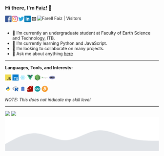 ### Hi there, I'm [Faiz!](https://farellfaiz.github.io) 👋

<a href="https://facebook.com/farellfaiz">
  <img align="left" alt="Farell Faiz | Facebook" width="21px" src="https://raw.githubusercontent.com/farellfaiz/farellfaiz/master/assets/facebook.png" />
</a>
<a href="https://instagram.com/farellfaiz">
  <img align="left" alt="Farell Faiz | Instagram" width="21px" src="https://raw.githubusercontent.com/farellfaiz/farellfaiz/master/assets/instagram.png" />
</a>
<a href="https://twitter.com/farellfaiz">
  <img align="left" alt="Farell Faiz | Twitter" width="21px" src="https://raw.githubusercontent.com/farellfaiz/farellfaiz/master/assets/twitter.png" />
</a>
<a href="https://linkedin.com/in/farellfaiz">
  <img align="left" alt="Farell Faiz | Linkedin" width="21px" src="https://raw.githubusercontent.com/farellfaiz/farellfaiz/master/assets/linkedin.png" />
</a>
<a href="mailto:farellfaiz@wargati.ga">
  <img align="left" alt="Farell Faiz | Mail" width="21px" src="https://raw.githubusercontent.com/farellfaiz/farellfaiz/master/assets/email.png" />
</a>
<img align="left" alt="Farell Faiz | Visitors" src="https://visitor-badge.glitch.me/badge?page_id=farellfaiz.farellfaiz" />

<br />
<br />

- 🏫 I’m currently an undergraduate student at Faculty of Earth Science and Technology, ITB.
- 🌱 I’m currently learning Python and JavaScript.
- 👯 I’m looking to collaborate on many projects.
- 💬 Ask me about anything [here](https://github.com/farellfaiz/farellfaiz/issues)

------------

**Languages, Tools, and Interests:**

<code><img height="20" src="https://raw.githubusercontent.com/github/explore/80688e429a7d4ef2fca1e82350fe8e3517d3494d/topics/javascript/javascript.png"></code>
<code><img height="20" src="https://raw.githubusercontent.com/github/explore/80688e429a7d4ef2fca1e82350fe8e3517d3494d/topics/typescript/typescript.png"></code>
<code><img height="20" src="https://raw.githubusercontent.com/github/explore/80688e429a7d4ef2fca1e82350fe8e3517d3494d/topics/react/react.png"></code>
<code><img height="20" src="https://raw.githubusercontent.com/github/explore/80688e429a7d4ef2fca1e82350fe8e3517d3494d/topics/vue/vue.png"></code>
<code><img height="20" src="https://raw.githubusercontent.com/github/explore/80688e429a7d4ef2fca1e82350fe8e3517d3494d/topics/nodejs/nodejs.png"></code>
<code><img height="20" src="https://raw.githubusercontent.com/github/explore/80688e429a7d4ef2fca1e82350fe8e3517d3494d/topics/mongodb/mongodb.png"></code>
<code><img height="20" src="https://raw.githubusercontent.com/github/explore/80688e429a7d4ef2fca1e82350fe8e3517d3494d/topics/php/php.png"></code>

<code><img height="20" src="https://raw.githubusercontent.com/github/explore/80688e429a7d4ef2fca1e82350fe8e3517d3494d/topics/python/python.png"></code>
<code><img height="20" src="https://raw.githubusercontent.com/github/explore/80688e429a7d4ef2fca1e82350fe8e3517d3494d/topics/r/r.png"></code>
<code><img height="20" src="https://raw.githubusercontent.com/github/explore/80688e429a7d4ef2fca1e82350fe8e3517d3494d/topics/sql/sql.png"></code>
<code><img height="20" src="https://raw.githubusercontent.com/github/explore/80688e429a7d4ef2fca1e82350fe8e3517d3494d/topics/ruby/ruby.png"></code>
<code><img height="20" src="https://raw.githubusercontent.com/github/explore/80688e429a7d4ef2fca1e82350fe8e3517d3494d/topics/arduino/arduino.png"></code>
<code><img height="20" src="https://raw.githubusercontent.com/github/explore/80688e429a7d4ef2fca1e82350fe8e3517d3494d/topics/bitcoin/bitcoin.png"></code>

*NOTE: This does not indicate my skill level*

------------

<img src="https://github-readme-stats.vercel.app/api?username=farellfaiz&hide=stars&show_icons=true&include_all_commits=true">
<img src="https://github-readme-stats.vercel.app/api/top-langs/?username=farellfaiz&layout=compact">

<img src="https://raw.githubusercontent.com/farellfaiz/farellfaiz/main/assets/wave.svg" >

<!--

<a href="https://facebook.com/farellfaiz">
  <img align="left" alt="Farell Faiz | Facebook" width="21px" src="https://raw.githubusercontent.com/farellfaiz/farellfaiz/master/assets/facebook.png" />
</a>
<a href="https://instagram.com/farellfaiz">
  <img align="left" alt="Farell Faiz | Instagram" width="21px" src="https://raw.githubusercontent.com/farellfaiz/farellfaiz/master/assets/instagram.png" />
</a>
<a href="https://twitter.com/farellfaiz">
  <img align="left" alt="Farell Faiz | Twitter" width="21px" src="https://raw.githubusercontent.com/farellfaiz/farellfaiz/master/assets/twitter.png" />
</a>
<a href="https://linkedin.com/in/farellfaiz">
  <img align="left" alt="Farell Faiz | Linkedin" width="21px" src="https://raw.githubusercontent.com/farellfaiz/farellfaiz/master/assets/linkedin.png" />
</a>
<a href="https://t.me/farellfaiz">
  <img align="left" alt="Farell Faiz | Telegram" width="21px" src="https://raw.githubusercontent.com/farellfaiz/farellfaiz/master/assets/telegram.svg" />
</a>
<a href="https://codepen.io/farellfaiz">
  <img align="left" alt="Farell Faiz | Codepen" width="21px" src="https://raw.githubusercontent.com/farellfaiz/farellfaiz/master/assets/codepen.png" />
</a>
<a href="https://open.spotify.com/user/farellfaiz">
  <img align="left" alt="Farell Faiz | Spotify" width="21px" src="https://raw.githubusercontent.com/farellfaiz/farellfaiz/master/assets/spotify.png" />
</a>
<a href="https://medium.com/@farellfaiz">
  <img align="left" alt="Farell Faiz | Medium" width="21px" src="https://raw.githubusercontent.com/farellfaiz/farellfaiz/master/assets/medium.jpeg" />
</a>

If you have any question or you would like to have a chat with me, feel free to reach me on [email](mailto:farellfaiz@wargati.ga), [Twitter](https://twitter.com/farellfaiz), or [LinkedIn](https://www.linkedin.com/in/farellfaiz/).

Here are some ideas to get you started:

- 🔭 I’m currently working on ...
- 🌱 I’m currently learning for high school exam and university selection exam xD
- 👯 I’m looking to collaborate on ...
- 🤔 I’m looking for help with ...
- 💬 Ask me about ...
- 📫 How to reach me: ...
- 😄 Pronouns: ...
- ⚡ Fun fact: ...

![Faiz's GitHub stats](https://github-readme-stats.vercel.app/api/?username=farellfaiz&show_icons=true&title_color=fff&icon_color=79ff97&text_color=9f9f9f&bg_color=151515&hide=stars)

![Faiz's GitHub stats](https://github-readme-stats.vercel.app/api?username=farellfaiz&bg_color=30,e96443,904e95&title_color=fff&text_color=fff&include_all_commits=true&show_icons=true&icon_color=fff&hide=stars)

-->
